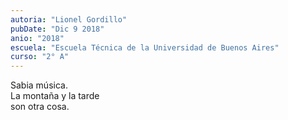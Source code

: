 ```yaml
---
autoria: "Lionel Gordillo"
pubDate: "Dic 9 2018"
anio: "2018"
escuela: "Escuela Técnica de la Universidad de Buenos Aires"
curso: "2° A"
---
```

Sabia música.\
La montaña y la tarde\
son otra cosa.